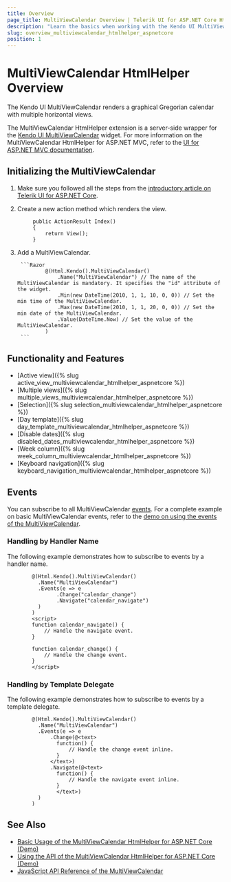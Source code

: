 ```yaml
---
title: Overview
page_title: MultiViewCalendar Overview | Telerik UI for ASP.NET Core HtmlHelpers
description: "Learn the basics when working with the Kendo UI MultiViewCalendar HtmlHelper for ASP.NET Core (MVC 6 or ASP.NET Core MVC)."
slug: overview_multiviewcalendar_htmlhelper_aspnetcore
position: 1
---
```


# MultiViewCalendar HtmlHelper Overview

The Kendo UI MultiViewCalendar renders a graphical Gregorian calendar with multiple horizontal views.

The MultiViewCalendar HtmlHelper extension is a server-side wrapper for the [Kendo UI MultiViewCalendar](https://demos.telerik.com/kendo-ui/multiviewcalendar/index) widget. For more information on the MultiViewCalendar HtmlHelper for ASP.NET MVC, refer to the [UI for ASP.NET MVC documentation](http://docs.telerik.com/aspnet-mvc/helpers/multiviewcalendar/overview).

## Initializing the MultiViewCalendar

1. Make sure you followed all the steps from the [introductory article on Telerik UI for ASP.NET Core](https://docs.telerik.com/aspnet-core/introduction).
1. Create a new action method which renders the view.

            public ActionResult Index()
            {
                return View();
            }

1. Add a MultiViewCalendar.

        ```Razor
                @(Html.Kendo().MultiViewCalendar()
                    .Name("MultiViewCalendar") // The name of the MultiViewCalendar is mandatory. It specifies the "id" attribute of the widget.
                    .Min(new DateTime(2010, 1, 1, 10, 0, 0)) // Set the min time of the MultiViewCalendar.
                    .Max(new DateTime(2010, 1, 1, 20, 0, 0)) // Set the min date of the MultiViewCalendar.
                    .Value(DateTime.Now) // Set the value of the MultiViewCalendar.
                )
        ```

## Functionality and Features

* [Active view]({% slug active_view_multiviewcalendar_htmlhelper_aspnetcore %})
* [Multiple views]({% slug multiple_views_multiviewcalendar_htmlhelper_aspnetcore %})
* [Selection]({% slug selection_multiviewcalendar_htmlhelper_aspnetcore %})
* [Day template]({% slug day_template_multiviewcalendar_htmlhelper_aspnetcore %})
* [Disable dates]({% slug disabled_dates_multiviewcalendar_htmlhelper_aspnetcore %})
* [Week column]({% slug week_column_multiviewcalendar_htmlhelper_aspnetcore %})
* [Keyboard navigation]({% slug keyboard_navigation_multiviewcalendar_htmlhelper_aspnetcore %})

## Events

You can subscribe to all MultiViewCalendar [events](http://docs.telerik.com/kendo-ui/api/javascript/ui/multiviewcalendar#events). For a complete example on basic MultiViewCalendar events, refer to the [demo on using the events of the MultiViewCalendar](https://demos.telerik.com/aspnet-core/multiviewcalendar/events).

### Handling by Handler Name

The following example demonstrates how to subscribe to events by a handler name.

```Razor
        @(Html.Kendo().MultiViewCalendar()
          .Name("MultiViewCalendar")
          .Events(e => e
                .Change("calendar_change")
                .Navigate("calendar_navigate")
          )
        )
        <script>
        function calendar_navigate() {
            // Handle the navigate event.
        }

        function calendar_change() {
            // Handle the change event.
        }
        </script>
```

### Handling by Template Delegate

The following example demonstrates how to subscribe to events by a template delegate.

```Razor
        @(Html.Kendo().MultiViewCalendar()
          .Name("MultiViewCalendar")
          .Events(e => e
              .Change(@<text>
                function() {
                    // Handle the change event inline.
                }
              </text>)
              .Navigate(@<text>
                function() {
                    // Handle the navigate event inline.
                }
                </text>)
          )
        )
```

## See Also

* [Basic Usage of the MultiViewCalendar HtmlHelper for ASP.NET Core (Demo)](https://demos.telerik.com/aspnet-core/multiviewcalendar)
* [Using the API of the MultiViewCalendar HtmlHelper for ASP.NET Core (Demo)](https://demos.telerik.com/aspnet-core/multiviewcalendar/api)
* [JavaScript API Reference of the MultiViewCalendar](http://docs.telerik.com/kendo-ui/api/javascript/ui/multiviewcalendar)
